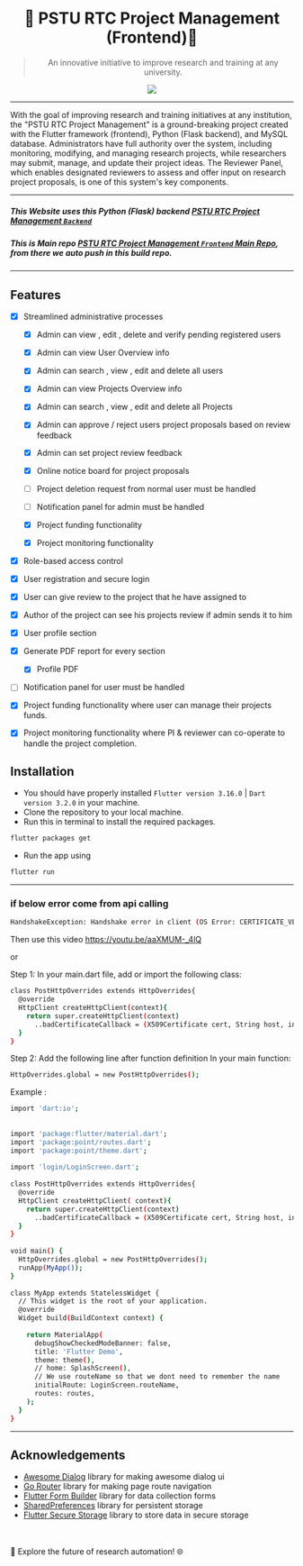 <div align="center">
  <h1>🌟 PSTU RTC Project Management (Frontend)🌟 </h1>


> An innovative initiative to improve research and training at any university.

[![](https://skillicons.dev/icons?i=flutter,dart,vscode,py,mysql)]()
</div>
<hr/>
With the goal of improving research and training initiatives at any institution, the "PSTU RTC Project Management" is a ground-breaking project created with the Flutter framework (frontend), Python (Flask backend), and MySQL database. Administrators have full authority over the system, including monitoring, modifying, and managing research projects, while researchers may submit, manage, and update their project ideas. The Reviewer Panel, which enables designated reviewers to assess and offer input on research project proposals, is one of this system's key components.
<hr>

##### This Website uses this Python (Flask) backend [PSTU RTC Project Management `Backend`](https://github.com/Rakibul73/rtc_project_backend) 

##### This is Main repo [PSTU RTC Project Management `Frontend` Main Repo](https://github.com/Rakibul73/rtc_project_frontend), from there we auto push in this build repo. 
<hr>

## Features

- [x] Streamlined administrative processes
    - [x] Admin can view , edit , delete and verify pending registered users
    - [x] Admin can view User Overview info
    - [x] Admin can search , view , edit and delete all users
    - [x] Admin can view Projects Overview info
    - [x] Admin can search , view , edit and delete all Projects
    - [x] Admin can approve / reject users project proposals based on review feedback
    - [x] Admin can set project review feedback
    - [x] Online notice board for project proposals
    - [ ] Project deletion request from normal user must be handled
    - [ ] Notification panel for admin must be handled
    - [x] Project funding functionality
    - [x] Project monitoring functionality



- [x] Role-based access control
- [x] User registration and secure login
- [x] User can give review to the project that he have assigned to
- [x] Author of the project can see his projects review if admin sends it to him
- [x] User profile section
- [x] Generate PDF report for every section
  - [x] Profile PDF
- [ ] Notification panel for user must be handled
- [x] Project funding functionality where user can manage their projects funds.
- [x] Project monitoring functionality where PI & reviewer can co-operate to handle the project completion.




## Installation

* You should have properly installed `Flutter version 3.16.0` | `Dart version 3.2.0` in your machine.
* Clone the repository to your local machine.
* Run this in terminal to install the required packages.
```bash
flutter packages get
```
* Run the app using
```bash
flutter run
```

<hr>

### if below error come from api calling

```bash
HandshakeException: Handshake error in client (OS Error: CERTIFICATE_VERIFY_FAILED: certificate has expired(handshake.cc:393))
```
Then use this video 
https://youtu.be/aaXMUM-_4lQ

or

Step 1:
In your main.dart file, add or import the following class:
```bash
class PostHttpOverrides extends HttpOverrides{
  @override
  HttpClient createHttpClient(context){
    return super.createHttpClient(context)
      ..badCertificateCallback = (X509Certificate cert, String host, int port)=> true;
  }
}
```
Step 2:
Add the following line after function definition In your main function:
```bash
HttpOverrides.global = new PostHttpOverrides();
```
Example :
```bash
import 'dart:io';
 
 
import 'package:flutter/material.dart';
import 'package:point/routes.dart';
import 'package:point/theme.dart';
 
import 'login/LoginScreen.dart';
 
class PostHttpOverrides extends HttpOverrides{
  @override
  HttpClient createHttpClient( context){
    return super.createHttpClient(context)
      ..badCertificateCallback = (X509Certificate cert, String host, int port)=> true;
  }
}
 
void main() {
  HttpOverrides.global = new PostHttpOverrides();
  runApp(MyApp());
}
 
class MyApp extends StatelessWidget {
  // This widget is the root of your application.
  @override
  Widget build(BuildContext context) {
 
    return MaterialApp(
      debugShowCheckedModeBanner: false,
      title: 'Flutter Demo',
      theme: theme(),
      // home: SplashScreen(),
      // We use routeName so that we dont need to remember the name
      initialRoute: LoginScreen.routeName,
      routes: routes,
    );
  }
}
```

<hr>

## Acknowledgements

- [Awesome Dialog](https://pub.dev/packages/awesome_dialog) library for making awesome dialog ui
- [Go Router](https://pub.dev/packages/go_router) library for making page route navigation
- [Flutter Form Builder](https://pub.dev/packages/flutter_form_builder) library for data collection forms
- [SharedPreferences](https://pub.dev/packages/shared_preferences) library for persistent storage
- [Flutter Secure Storage](https://pub.dev/packages/flutter_secure_storage) library to store data in secure storage

<br>
<br>
🚀 Explore the future of research automation! 🌐
